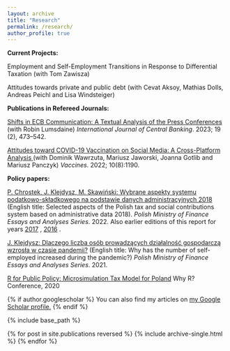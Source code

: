 ```yaml
---
layout: archive
title: "Research"
permalink: /research/
author_profile: true
---
```


**Current Projects:**

Employment and Self-Employment Transitions in Response to Differential Taxation (with Tom Zawisza)

Attitudes towards private and public debt (with Cevat Aksoy, Mathias Dolls, Andreas Peichl and Lisa Windsteiger) 

**Publications in Refereed Journals:**

<a href="https://papers.ssrn.com/sol3/papers.cfm?abstract_id=4010282">Shifts in ECB Communication: A Textual Analysis of the Press Conferences </a> 
(with Robin Lumsdaine)
*International Journal of Central Banking*. 2023; 19 (2), 473–542.

<a href="https://doi.org/10.3390/vaccines10081190">Attitudes toward COVID-19 Vaccination on Social Media: A Cross-Platform Analysis </a>  (with Dominik Wawrzuta, Mariusz Jaworski, Joanna Gotlib and Mariusz Panczyk) *Vaccines*. 2022; 10(8):1190. 

**Policy papers:**

<a href="https://www.gov.pl/web/finanse/no-72022-p-chrostek-j-klejdysz-m-skawinski-wybrane-aspekty-systemu-podatkowo-skladkowego-na-podstawie-danych-administracyjnych-2018">P. Chrostek, J. Klejdysz, M. Skawiński: Wybrane aspekty systemu podatkowo-składkowego na podstawie danych administracyjnych 2018</a> 
 (English title: Selected aspects of the Polish tax and social contributions system based on administrative data 2018). *Polish Ministry of Finance Essays and Analyses Series*. 2022. Also earlier editions of this report for years <a href="https://www.gov.pl/web/finanse/no-4-2020-pchrostek-j-klejdysz-mskawinski">2017</a> , <a href="https://www.gov.pl/web/finanse/wybrane-aspekty-systemu-podatkowo-skladkowego-na-podstawie-danych-pit-i-zus-2016">2016</a> .

<a href="https://www.gov.pl/web/finanse/no-5-2021-j-klejdysz">J. Klejdysz: Dlaczego liczba osób prowadzących działalność gospodarczą wzrosła w czasie pandemii?</a> (English title: Why has the number of self-employed increased during the pandemic?)  *Polish Ministry of Finance Essays and Analyses Series*. 2021. 

<a href="https://youtu.be/5Qltc4W6S0s?t=1771">R for Public Policy: Microsimulation Tax Model for Poland</a>  Why R? Conference, 2020



{% if author.googlescholar %}
  You can also find my articles on <u><a href="{{author.googlescholar}}">my Google Scholar profile</a>.</u>
{% endif %}

{% include base_path %}

{% for post in site.publications reversed %}
  {% include archive-single.html %}
{% endfor %}
